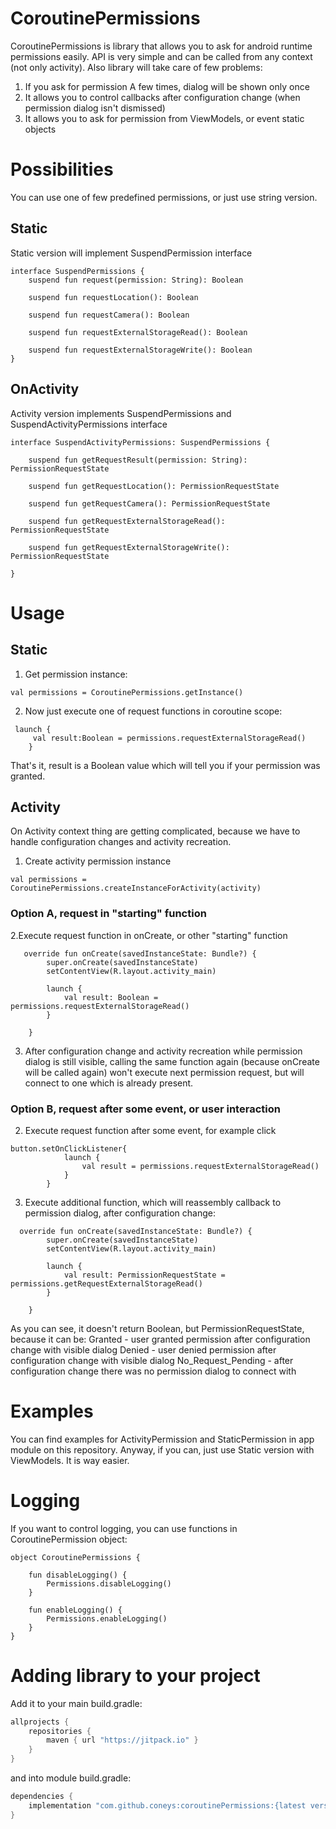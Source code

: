 # CoroutinePermissions

CoroutinePermissions is library that allows you to ask for android runtime permissions easily. 
API is very simple and can be called from any context (not only activity).
Also library will take care of few problems:
1. If you ask for permission A few times, dialog will be shown only once
2. It allows you to control callbacks after configuration change (when permission dialog isn't dismissed)
3. It allows you to ask for permission from ViewModels, or event static objects

# Possibilities
You can use one of few predefined permissions, or just use string version.

## Static
Static version will implement SuspendPermission interface
```
interface SuspendPermissions {
    suspend fun request(permission: String): Boolean

    suspend fun requestLocation(): Boolean

    suspend fun requestCamera(): Boolean

    suspend fun requestExternalStorageRead(): Boolean

    suspend fun requestExternalStorageWrite(): Boolean
}
```

## OnActivity 
Activity version implements SuspendPermissions and SuspendActivityPermissions interface

```
interface SuspendActivityPermissions: SuspendPermissions {

    suspend fun getRequestResult(permission: String): PermissionRequestState

    suspend fun getRequestLocation(): PermissionRequestState

    suspend fun getRequestCamera(): PermissionRequestState

    suspend fun getRequestExternalStorageRead(): PermissionRequestState

    suspend fun getRequestExternalStorageWrite(): PermissionRequestState

}
```

# Usage

## Static

1. Get permission instance:

```
val permissions = CoroutinePermissions.getInstance()
```
2. Now just execute one of request functions in coroutine scope:

```
 launch {
     val result:Boolean = permissions.requestExternalStorageRead()
    }
```

That's it, result is a Boolean value which will tell you if your permission was granted.

## Activity
On Activity context thing are getting complicated, because we have to handle configuration changes and activity recreation.

1. Create activity permission instance 
```
val permissions = CoroutinePermissions.createInstanceForActivity(activity)
```

### Option A, request in "starting" function

2.Execute request function in onCreate, or other "starting" function

```
   override fun onCreate(savedInstanceState: Bundle?) {
        super.onCreate(savedInstanceState)
        setContentView(R.layout.activity_main)

        launch {
            val result: Boolean = permissions.requestExternalStorageRead()
        }

    }
```
3.  After configuration change and activity recreation while permission dialog is still visible, calling the same function again (because onCreate will be called again) won't execute next permission request, but will connect to one which is already present. 

### Option B, request after some event, or user interaction

2. Execute request function after some event, for example click
```
button.setOnClickListener{
            launch {
                val result = permissions.requestExternalStorageRead()
            }
        }
```
3. Execute additional function, which will reassembly callback to permission dialog, after configuration change:
```
  override fun onCreate(savedInstanceState: Bundle?) {
        super.onCreate(savedInstanceState)
        setContentView(R.layout.activity_main)

        launch {
            val result: PermissionRequestState = permissions.getRequestExternalStorageRead()
        }

    }
```
As you can see, it doesn't return Boolean, but PermissionRequestState, because it can be:
Granted - user granted permission after configuration change with visible dialog
Denied - user denied permission after configuration change with visible dialog
No_Request_Pending - after configuration change there was no permission dialog to connect with

# Examples
You can find examples for ActivityPermission and StaticPermission in app module on this repository.
Anyway, if you can, just use Static version with ViewModels. It is way easier.

# Logging
If you want to control logging, you can use functions in CoroutinePermission object:
```
object CoroutinePermissions {

    fun disableLogging() {
        Permissions.disableLogging()
    }

    fun enableLogging() {
        Permissions.enableLogging()
    }
}
```

# Adding library to your project 

Add it to your main build.gradle:
```gradle
allprojects {
    repositories {
        maven { url "https://jitpack.io" }
    }
}
```
and into module build.gradle:

```gradle
dependencies {
    implementation "com.github.coneys:coroutinePermissions:{latest version}"
}
```
